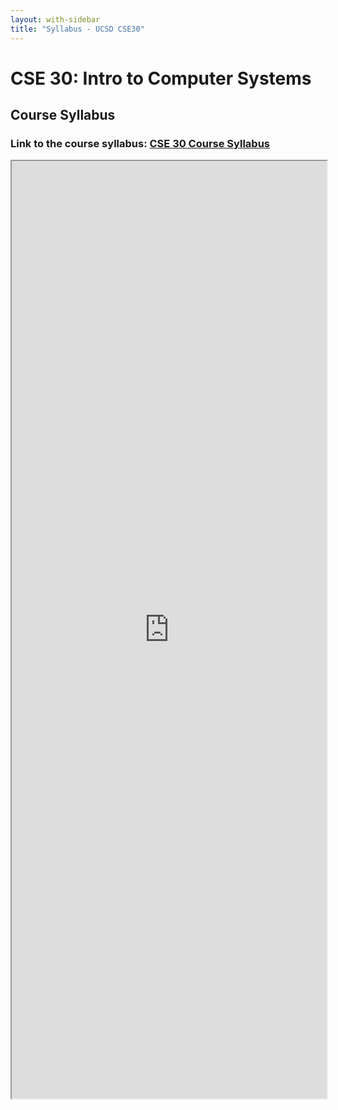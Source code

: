 ```yaml
---
layout: with-sidebar
title: "Syllabus - UCSD CSE30"
---
```


# CSE 30: Intro to Computer Systems
## Course Syllabus

### Link to the course syllabus: [CSE 30 Course Syllabus](https://docs.google.com/document/d/1QS-ATAVgeLn7t19cadgQHaPdaGbFZFLnEqvQM-nd8HI/edit#heading=h.5tkmwwl0r1yh)

<iframe src="https://docs.google.com/document/d/e/2PACX-1vTCFsS8nxQYU97KKjAphaAeXAa6jnz1KvMSbtP4P9eIny51qvTaKvdzcfYSOTjhzFtWsuwczcCqnx2K/pub?embedded=true" width="100%" height="1500px"></iframe>

